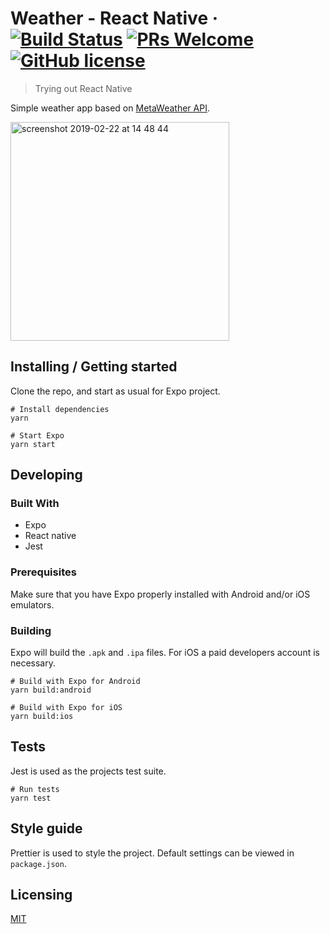 # Weather - React Native &middot; [![Build Status](https://travis-ci.com/azdanov/weather-react-native.svg?branch=master)](https://travis-ci.com/azdanov/weather-react-native) [![PRs Welcome](https://img.shields.io/badge/PRs-welcome-brightgreen.svg)](http://makeapullrequest.com) [![GitHub license](https://img.shields.io/badge/license-MIT-blue.svg)](https://github.com/your/your-project/blob/master/LICENSE)

> Trying out React Native

Simple weather app based on [MetaWeather API](https://www.metaweather.com).

<img width="350" alt="screenshot 2019-02-22 at 14 48 44" src="https://user-images.githubusercontent.com/6123841/53243611-2b97f100-36b1-11e9-92fa-0aad125ae203.png">


## Installing / Getting started

Clone the repo, and start as usual for Expo project.

```shell
# Install dependencies
yarn

# Start Expo
yarn start
```

## Developing

### Built With

- Expo
- React native
- Jest

### Prerequisites

Make sure that you have Expo properly installed with Android and/or iOS emulators.

### Building

Expo will build the `.apk` and `.ipa` files. For iOS a paid developers account is necessary.

```shell
# Build with Expo for Android
yarn build:android

# Build with Expo for iOS
yarn build:ios
```

## Tests

Jest is used as the projects test suite.

```shell
# Run tests
yarn test
```

## Style guide

Prettier is used to style the project. Default settings can be viewed in `package.json`.

## Licensing

[MIT](./LICENSE)
